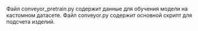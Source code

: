 Файл conveyor_pretrain.py содержит данные для обучения модели на кастомном датасете.
Файл conveyor.py содержит основной скрипт для подсчета изделий.
